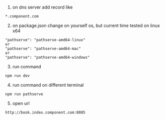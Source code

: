 1. on dns server add record like 
```
*.component.com
```

2. on package.json change on yourself os, but current time tested on linux x64

```
"pathserve": "pathserve-amd64-linux"
or
"pathserve": "pathserve-amd64-mac"
or
"pathserve": "pathserve-amd64-windows"
```

3. run command
```
npm run dev
```

4. run command on different terminal
```
npm run pathserve
```

5. open url

```
http://book.index.component.com:8085
```